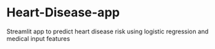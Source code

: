 # Heart-Disease-app
Streamlit app to predict heart disease risk using logistic regression and medical input features
